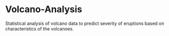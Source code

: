 # Volcano-Analysis
Statistical analysis of volcano data to predict severity of eruptions based on characteristics of the volcanoes.
